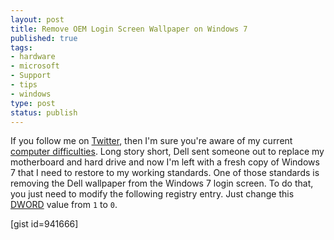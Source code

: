 ```yaml
--- 
layout: post
title: Remove OEM Login Screen Wallpaper on Windows 7
published: true
tags: 
- hardware
- microsoft
- Support
- tips
- windows
type: post
status: publish
---
```

If you follow me on <a href="http://twitter.com/mbmccormick" target="_blank">Twitter</a>, then I'm sure you're aware of my current <a href="http://twitter.com/mbmccormick/status/58600614942355456" target="_blank">computer difficulties</a>. Long story short, Dell sent someone out to replace my motherboard and hard drive and now I'm left with a fresh copy of Windows 7 that I need to restore to my working standards. One of those standards is removing the Dell wallpaper from the Windows 7 login screen. To do that, you just need to modify the following registry entry. Just change this <a href="http://en.wikipedia.org/wiki/Word_%28computing%29" target="_blank">DWORD</a> value from <code>1</code> to <code>0</code>.

[gist id=941666] 
